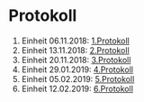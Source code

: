 # Protokoll

1. Einheit 06.11.2018: [1.Protokoll](https://github.com/HTLMechatronics/m15-la1-sx/blob/muranm15/protokoll_g2_muranm15_2018-11-06.md)
2. Einheit 13.11.2018: [2.Protokoll](https://github.com/HTLMechatronics/m15-la1-sx/blob/muranm15/protokoll_g2_muranm15_2018-11-13.md)
3. Einheit 20.11.2018: [3.Protokoll](https://github.com/HTLMechatronics/m15-la1-sx/blob/muranm15/protokoll_g2_muranm15_2018-11-20.md)
4. Einheit 29.01.2019: [4.Protokoll](https://github.com/HTLMechatronics/m15-la1-sx/blob/muranm15/protokoll_g2_muranm15_2018-01-29.md)
5. Einheit 05.02.2019: [5.Protokoll](https://github.com/HTLMechatronics/m15-la1-sx/blob/muranm15/protokoll_g2_muranm15_2019_02_05.md)  
6. Einheit 12.02.2019: [6.Protokoll](https://github.com/HTLMechatronics/m15-la1-sx/blob/muranm15/protokoll_g2_muranm15_2018-02-12.md)
